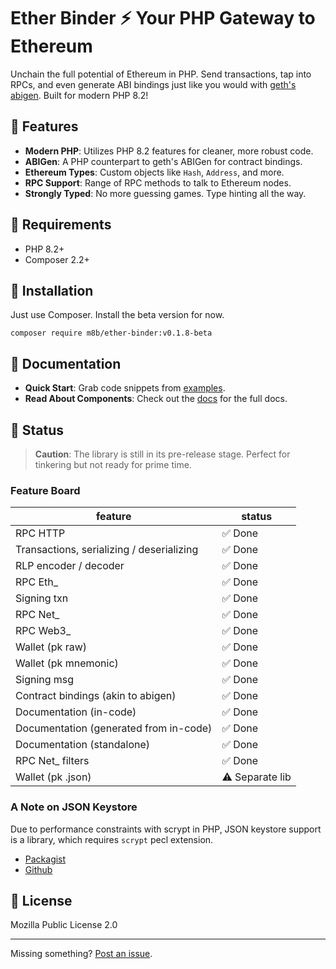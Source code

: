 # Ether Binder ⚡ Your PHP Gateway to Ethereum

Unchain the full potential of Ethereum in PHP. Send transactions, tap into RPCs, and even generate ABI bindings just
like you would with [geth's abigen](https://geth.ethereum.org/docs/tools/abigen). Built for modern PHP 8.2!

## 🚀 Features
- **Modern PHP**: Utilizes PHP 8.2 features for cleaner, more robust code.
- **ABIGen**: A PHP counterpart to geth's ABIGen for contract bindings.
- **Ethereum Types**: Custom objects like `Hash`, `Address`, and more.
- **RPC Support**: Range of RPC methods to talk to Ethereum nodes.
- **Strongly Typed**: No more guessing games. Type hinting all the way.

## 🔧 Requirements
- PHP 8.2+
- Composer 2.2+

## 💾 Installation

Just use Composer. Install the beta version for now.

```shell
composer require m8b/ether-binder:v0.1.8-beta
```

## 📖 Documentation

- **Quick Start**: Grab code snippets from [examples](examples).
- **Read About Components**: Check out the [docs](https://m8b-dev.github.io/ether-binder/) for the full docs.

## 🚧 Status

> **Caution**: The library is still in its pre-release stage. Perfect for tinkering but not ready for prime time.

### Feature Board

| feature                                   | status          |
|-------------------------------------------|-----------------|
| RPC HTTP                                  | ✅ Done          |
| Transactions, serializing / deserializing | ✅ Done          |
| RLP encoder / decoder                     | ✅ Done          |
| RPC Eth_                                  | ✅ Done          |
| Signing txn                               | ✅ Done          |
| RPC Net_                                  | ✅ Done          |
| RPC Web3_                                 | ✅ Done          |
| Wallet (pk raw)                           | ✅ Done          |
| Wallet (pk mnemonic)                      | ✅ Done          |
| Signing msg                               | ✅ Done          |
| Contract bindings (akin to abigen)        | ✅ Done          |
| Documentation (in-code)                   | ✅ Done          |
| Documentation (generated from in-code)    | ✅ Done          |
| Documentation (standalone)                | ✅ Done          |
| RPC Net_ filters                          | ✅ Done          |
| Wallet (pk .json)                         | ⚠️ Separate lib |

### A Note on JSON Keystore

Due to performance constraints with scrypt in PHP, JSON keystore support is a library, which requires `scrypt` pecl extension.
- [Packagist](https://packagist.org/packages/m8b/ethbnd-keystore)
- [Github](https://github.com/m8b-dev/ether-binder-json-keystore)

## 📜 License
Mozilla Public License 2.0

---

Missing something? [Post an issue](https://github.com/m8b-dev/ether-binder/issues).
